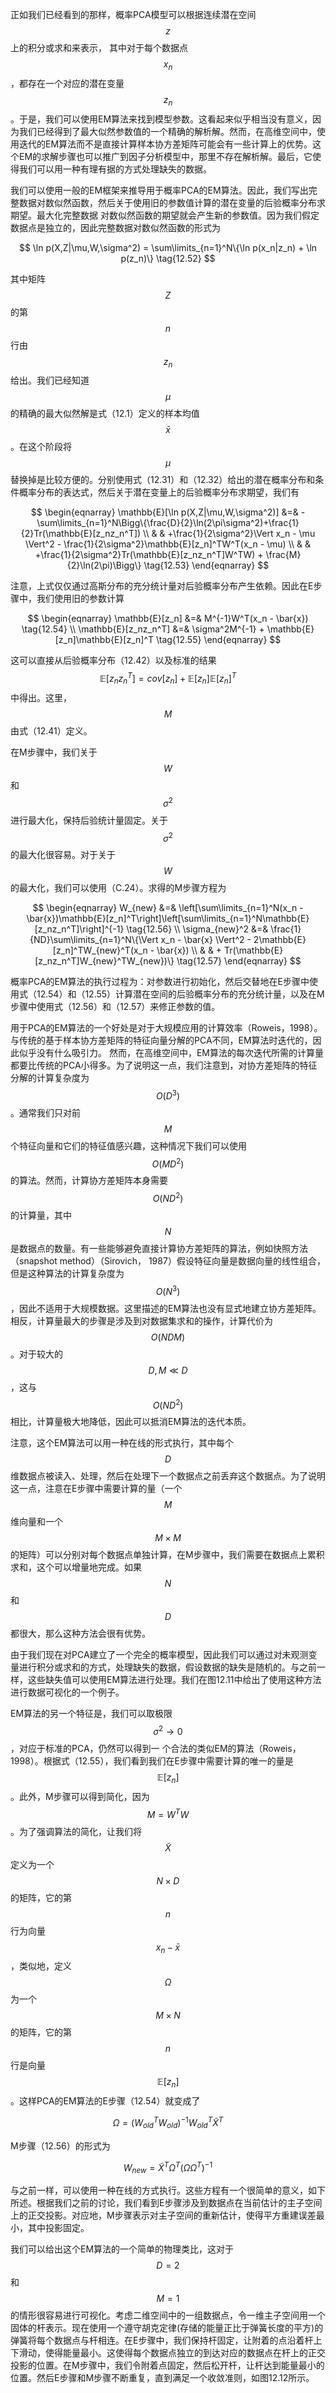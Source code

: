 正如我们已经看到的那样，概率PCA模型可以根据连续潜在空间$$ z $$上的积分或求和来表示， 其中对于每个数据点$$ x_n $$，都存在一个对应的潜在变量$$ z_n $$。于是，我们可以使用EM算法来找到模型参数。这看起来似乎相当没有意义，因为我们已经得到了最大似然参数值的一个精确的解析解。然而，在高维空间中，使用迭代的EM算法而不是直接计算样本协方差矩阵可能会有一些计算上的优势。这个EM的求解步骤也可以推广到因子分析模型中，那里不存在解析解。最后，它使得我们可以用一种有理有据的方式处理缺失的数据。    

我们可以使用一般的EM框架来推导用于概率PCA的EM算法。因此，我们写出完整数据对数似然函数，然后关于使用旧的参数值计算的潜在变量的后验概率分布求期望。最大化完整数据 对数似然函数的期望就会产生新的参数值。因为我们假定数据点是独立的，因此完整数据对数似然函数的形式为     

$$
\ln p(X,Z|\mu,W,\sigma^2) = \sum\limits_{n=1}^N\{\ln p(x_n|z_n) + \ln p(z_n)\} \tag{12.52}
$$     

其中矩阵$$ Z $$的第$$ n $$行由$$ z_n $$给出。我们已经知道$$ \mu $$的精确的最大似然解是式（12.1）定义的样本均值$$ \bar{x} $$。在这个阶段将$$ \mu $$替换掉是比较方便的。分别使用式（12.31）和（12.32）给出的潜在概率分布和条件概率分布的表达式，然后关于潜在变量上的后验概率分布求期望，我们有    

$$
\begin{eqnarray}
\mathbb{E}[\ln p(X,Z|\mu,W,\sigma^2)] &=& -\sum\limits_{n=1}^N\Bigg\{\frac{D}{2}\ln(2\pi\sigma^2)+\frac{1}{2}Tr(\mathbb{E}[z_nz_n^T]) \\
& & +\frac{1}{2\sigma^2}\Vert x_n - \mu \Vert^2 - \frac{1}{2\sigma^2}\mathbb{E}[z_n]^TW^T(x_n - \mu) \\
& & +\frac{1}{2\sigma^2}Tr(\mathbb{E}[z_nz_n^T]W^TW) + \frac{M}{2}\ln(2\pi)\Bigg\} \tag{12.53}
\end{eqnarray}
$$    

注意，上式仅仅通过高斯分布的充分统计量对后验概率分布产生依赖。因此在E步骤中，我们使用旧的参数计算    

$$ 
\begin{eqnarray}
\mathbb{E}[z_n] &=& M^{-1}W^T(x_n - \bar{x}) \tag{12.54} \\
\mathbb{E}[z_nz_n^T] &=& \sigma^2M^{-1} + \mathbb{E}[z_n]\mathbb{E}[z_n]^T \tag{12.55}
\end{eqnarray}
$$    

这可以直接从后验概率分布（12.42）以及标准的结果$$ \mathbb{E}[z_nz_n^T] = cov[z_n] + \mathbb{E}[z_n]\mathbb{E}[z_n]^T $$中得出。这里，$$ M $$由式（12.41）定义。    

在M步骤中，我们关于$$ W $$和$$ \sigma^2 $$进行最大化，保持后验统计量固定。关于$$ \sigma^2 $$的最大化很容易。对于关于$$ W $$的最大化，我们可以使用（C.24）。求得的M步骤方程为    

$$
\begin{eqnarray}
W_{new} &=& \left[\sum\limits_{n=1}^N(x_n - \bar{x})\mathbb{E}[z_n]^T\right]\left[\sum\limits_{n=1}^N\mathbb{E}[z_nz_n^T]\right]^{-1} \tag{12.56} \\
\sigma_{new}^2 &=& \frac{1}{ND}\sum\limits_{n=1}^N\{\Vert x_n - \bar{x} \Vert^2 - 2\mathbb{E}[z_n]^TW_{new}^T(x_n - \bar{x}) \\
& & + Tr(\mathbb{E}[z_nz_n^T]W_{new}^TW_{new})\} \tag{12.57}
\end{eqnarray}
$$    

概率PCA的EM算法的执行过程为：对参数进行初始化，然后交替地在E步骤中使用式（12.54）和（12.55）计算潜在空间的后验概率分布的充分统计量，以及在M步骤中使用式（12.56）和（12.57）来修正参数的值。    

用于PCA的EM算法的一个好处是对于大规模应用的计算效率（Roweis，1998）。与传统的基于样本协方差矩阵的特征向量分解的PCA不同，EM算法时迭代的，因此似乎没有什么吸引力。 然而，在高维空间中，EM算法的每次迭代所需的计算量都要比传统的PCA小得多。为了说明这一点，我们注意到，对协方差矩阵的特征分解的计算复杂度为$$ O(D^3) $$。通常我们只对前$$ M
$$个特征向量和它们的特征值感兴趣，这种情况下我们可以使用$$ O(MD^2) $$的算法。然而，计算协方差矩阵本身需要$$ O(ND^2) $$的计算量，其中$$ N $$是数据点的数量。有一些能够避免直接计算协方差矩阵的算法，例如快照方法（snapshot method）（Sirovich， 1987）假设特征向量是数据向量的线性组合，但是这种算法的计算复杂度为$$ O(N^3)
$$，因此不适用于大规模数据。这里描述的EM算法也没有显式地建立协方差矩阵。相反，计算量最大的步骤是涉及到对数据集求和的操作，计算代价为$$ O(NDM) $$。对于较大的$$ D,M \ll D $$，这与$$ O(ND^2) $$相比，计算量极大地降低，因此可以抵消EM算法的迭代本质。    

注意，这个EM算法可以用一种在线的形式执行，其中每个$$ D $$维数据点被读入、处理，然后在处理下一个数据点之前丢弃这个数据点。为了说明这一点，注意在E步骤中需要计算的量（一个$$ M $$维向量和一个$$ M \times M $$的矩阵）可以分别对每个数据点单独计算，在M步骤中，我们需要在数据点上累积求和，这个可以增量地完成。如果$$ N
$$和$$ D $$都很大，那么这种方法会很有优势。    

由于我们现在对PCA建立了一个完全的概率模型，因此我们可以通过对未观测变量进行积分或求和的方式，处理缺失的数据，假设数据的缺失是随机的。与之前一样，这些缺失值可以使用EM算法进行处理。我们在图12.11中给出了使用这种方法进行数据可视化的一个例子。    

EM算法的另一个特征是，我们可以取极限$$ \sigma^2 \to 0 $$，对应于标准的PCA，仍然可以得到一 个合法的类似EM的算法（Roweis， 1998）。根据式（12.55），我们看到我们在E步骤中需要计算的唯一的量是$$ \mathbb{E}[z_n] $$。此外，M步骤可以得到简化，因为$$ M = W^TW $$。为了强调算法的简化，让我们将$$ \tilde{X} $$定义为一个$$ N \times D $$的矩阵，它的第$$ n $$行为向量$$ x_n − \bar{x} $$，类似地，定义$$ \Omega $$为一个$$ M \times N $$的矩阵，它的第$$ n $$行是向量$$ \mathbb{E}[z_n]
$$。这样PCA的EM算法的E步骤（12.54）就变成了    

$$
\Omega = (W_{old}^TW_{old})^{-1}W_{old}^T\tilde{X}^T \tag{12.58}
$$     

M步骤（12.56）的形式为     

$$
W_{new} = \tilde{X}^T\Omega^T(\Omega\Omega^T)^{-1} \tag{12.59}
$$     

与之前一样，可以使用一种在线的方式执行。这些方程有一个很简单的意义，如下所述。根据我们之前的讨论，我们看到E步骤涉及到数据点在当前估计的主子空间上的正交投影。对应地，M步骤表示对主子空间的重新估计，使得平方重建误差最小，其中投影固定。    

我们可以给出这个EM算法的一个简单的物理类比，这对于$$ D = 2 $$和$$ M = 1 $$的情形很容易进行可视化。考虑二维空间中的一组数据点，令一维主子空间用一个固体的杆表示。现在使用一个遵守胡克定律(存储的能量正比于弹簧长度的平方)的弹簧将每个数据点与杆相连。在E步骤中，我们保持杆固定，让附着的点沿着杆上下滑动，使得能量最小。这使得每个数据点独立的到达对应的数据点在杆上的正交投影的位置。在M步骤中，我们令附着点固定，然后松开杆，让杆达到能量最小的位置。然后E步骤和M步骤不断重复，直到满足一个收敛准则，如图12.12所示。
